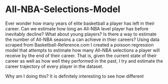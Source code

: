 # All-NBA-Selections-Model

Ever wonder how many years of elite basketball a player has left in their career. Can we estimate how long an All-NBA level player has before
inevitably decline? What about young players? Is there a way to estimate the number of All-NBA seasons a can achieve in thier careers?
Using data scraped from Basketball-Reference.com I created a poisson regression model that attempts to estimate how many All-NBA selections a player will receive by the end of their career. That is, given the current state of their career as well as how well they performed in the past, I try and estimate the career trajectory of every player in the dataset.

Why am I doing this? It is definitely interesting to see how different
